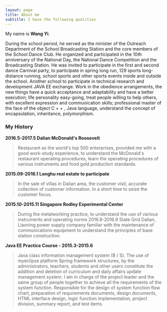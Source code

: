 ```yaml
---
layout: page
title: About me
subtitle: I have the following qualities
---
```


My name is **Wang Yi**.

During the school period, he served as the minister of the Outreach Department of the School Broadcasting Station and the core members of the School Dance Club. He organized and participated in the 10th anniversary of the National Day, the National Dance Competition and the Broadcasting Station. He was invited to participate in the first and second dance Carnival party, to participate in spring long run, 129 sports long-distance running, school sports and other sports events inside and outside the school. Another school to participate in technical research and development JAVA EE exchange. Work in the obedience arrangements, the new things have a quick acceptance and adaptability and have a better execution; life personality easy-going, treat people willing to help others, with excellent expression and communication skills; professional master of the face of the object C + + , Java language, understand the concept of encapsulation, inheritance, polymorphism.
### My History

**2016.5-2017.5 Dalian McDonald's Roosevelt**	

>Restaurant as the world's top 500 enterprises, provided me with a good work-study experience, to understand the McDonald's restaurant operating procedures, learn the operating procedures of various instruments and food gold production standards.

**2015.09-2016.1 Longhu real estate to participate**		
>In the sale of villas in Dalian area, the customer visit, accurate collection of customer information. In a short time to seize the customer focus.

**2015.10-2015.11 Singapore Rodley Experimental Center**	
>During the metalworking practice, to understand the use of various instruments and operating norms 2016.8-2016.9 State Grid Dalian, Liaoning power supply company familiar with the maintenance of communications equipment to understand the principles of base station construction.

**Java EE Practice Course - 2015.3-2015.6**
>Java class information management system (B / S). The use of myeclipse platform Spring framework structures, by the administrators, teachers, students and other users constitute the addition and deletion of curriculum and daily affairs update management system. I am in charge of the project leader and the same group of people together to achieve all the requirements of the system function.
Responsible for the design of system function flow chart, preparation of requirements documents, design documents, HTML interface design, logic function implementation, project division, summary report, and test items.